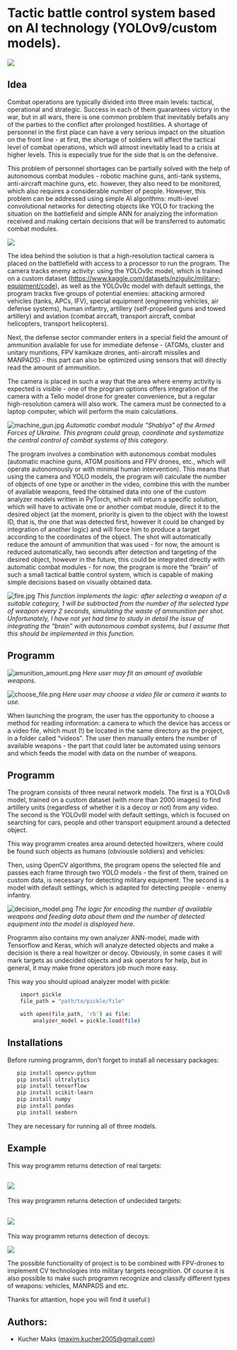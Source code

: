 
# Tactic battle control system based on AI technology (YOLOv9/custom models).
![](bcs_images/title.jpg)

## Idea

Combat operations are typically divided into three main levels: tactical, operational and strategic. Success in each of them guarantees victory in the war, but in all wars, there is one common problem that inevitably befalls any of the parties to the conflict after prolonged hostilities. A shortage of personnel in the first place can have a very serious impact on the situation on the front line - at first, the shortage of soldiers will affect the tactical level of combat operations, which will almost inevitably lead to a crisis at higher levels. This is especially true for the side that is on the defensive.

This problem of personnel shortages can be partially solved with the help of autonomous combat modules - robotic machine guns, anti-tank systems, anti-aircraft machine guns, etc. however, they also need to be monitored, which also requires a considerable number of people. However, this problem can be addressed using simple AI algorithms: multi-level convolutional networks for detecting objects like YOLO for tracking the situation on the battlefield and simple ANN for analyzing the information received and making certain decisions that will be transferred to automatic combat modules.

![](bcs_images/idea.jpg)

The idea behind the solution is that a high-resolution tactical camera is placed on the battlefield with access to a processor to run the program. The camera tracks enemy activity: using the YOLOv9c model, which is trained on a custom dataset (https://www.kaggle.com/datasets/nzigulic/military-equipment/code), as well as the YOLOv9c model with default settings, the program tracks five groups of potential enemies: attacking armored vehicles (tanks, APCs, IFV), special equipment (engineering vehicles, air defense systems), human infantry, artillery (self-propelled guns and towed artillery) and aviation (combat aircraft, transport aircraft, combat helicopters, transport helicopters).

Next, the defense sector commander enters in a special field the amount of ammunition available for use for immediate defense - (ATGMs, cluster and unitary munitions, FPV kamikaze drones, anti-aircraft missiles and MANPADS) - this part can also be optimized using sensors that will directly read the amount of ammunition.

The camera is placed in such a way that the area where enemy activity is expected is visible - one of the program options offers integration of the camera with a Tello model drone for greater convenience, but a regular high-resolution camera will also work. The camera must be connected to a laptop computer, which will perform the main calculations.

![machine_gun.jpg](bcs_images/machine_gun.jpg)
*Automatic combat module "Shablya" of the Armed Forces of Ukraine. This program could group, coordinate and systematize the central control of combat systems of this category.*

The program involves a combination with autonomous combat modules (automatic machine guns, ATGM positions and FPV drones, etc., which will operate autonomously or with minimal human intervention). This means that using the camera and YOLO models, the program will calculate the number of objects of one type or another in the video, combine this with the number of available weapons, feed the obtained data into one of the custom analyzer models written in PyTorch, which will return a specific solution, which will have to activate one or another combat module, direct it to the desired object (at the moment, priority is given to the object with the lowest ID, that is, the one that was detected first, however it could be changed by integration of another logic) 
and will force him to produce a target according to the coordinates of the object. The shot will automatically reduce the amount of ammunition that was used - for now, the amount is reduced automatically, two seconds after detection and targeting of the desired object, however in the future, this could be integrated directly with automatic combat modules - for now, the program is more the “brain” of such a small tactical battle control system, which is capable of making simple decisions based on visually obtained data.

![fire.jpg](bcs_images/fire.jpg)
*This function implements the logic: after selecting a weapon of a suitable category, 1 will be subtracted from the number of the selected type of weapon every 2 seconds, simulating the waste of ammunition per shot. Unfortunately, I have not yet had time to study in detail the issue of integrating the “brain” with autonomous combat systems, but I assume that this should be implemented in this function.*


## Programm
![amunition_amount.png](bcs_images/amunition_amount.png)
*Here user may fit an amount of available weapons.*

![choose_file.png](bcs_images/choose_file.png)
*Here user may choose a video file or camera it wants to use.*

When launching the program, the user has the opportunity to choose a method for reading information: a camera to which the device has access or a video file, which must (!) be located in the same directory as the project, in a folder called “videos”. The user then manually enters the number of available weapons - the part that could later be automated using sensors and which feeds the model with data on the number of weapons.

## Programm 
The program consists of three neural network models. The first is a YOLOv8 model, trained on a custom dataset (with more than 2000 images) to find artillery units (regardless of whether it is a decoy or not) from any video. The second is the YOLOv8l model with default settings, which is focused on searching for cars, people and other transport equipment around a detected object.

This way programm creates area around detected howitzers, where could be found such objects as humans (obviousle soldiers) and vehicles:

Then, using OpenCV algorithms, the program opens the selected file and passes each frame through two YOLO models - the first of them, trained on custom data, is necessary for detecting military equipment. The second is a model with default settings, which is adapted for detecting people - enemy infantry.

![decision_model.png](bcs_images/decision_model.png)
*The logic for encoding the number of available weapons and feeding data about them and the number of detected equipment into the model is displayed here.*


    
Programm also contains my own analyzer ANN-model, made with Tensorflow and Keras, which will analyze detected objects and make a decision is there a real howitzer or decoy. Obviously, in some cases it will mark targets as undecided objects and ask operators for help, but in general, it may make frone operators job much more easy.

This way you should upload analyzer model with pickle:

```bash
    import pickle
    file_path = "path/to/pickle/file"

    with open(file_path, 'rb') as file:
        analyzer_model = pickle.load(file)
 ```



## Installations

Before running programm, don't forget to install all necessary packages:
```bash
   pip install opencv-python
   pip install ultralytics
   pip install tensorflow
   pip install scikit-learn
   pip install numpy
   pip install pandas 
   pip install seaborn 
 ```

They are necessary for running all of three models.
## Example


This way programm returns detection of real targets:

![](ex2.png)
--------------------------------
This way programm returns detection of 
undecided targets:

![](ex3.png)
--------------------------------

This way programm returns detection of 
decoys:

![](ex4.png)

The possible functionality of project is to be combined with FPV-drones to implement CV technologies into military targets recognition. Of course it is also possible to make such programm recognize and classify different types of weapons: vehicles, MANPADS and etc. 

Thanks for attantion, hope you will find it useful:)

## Authors:
- Kucher Maks (maxim.kucher2005@gmail.com)